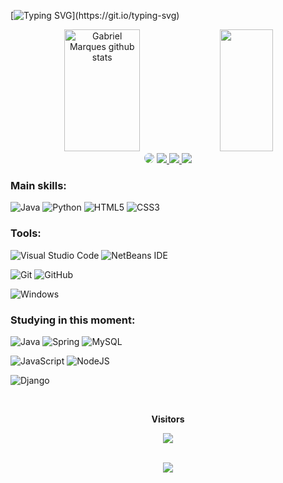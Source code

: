 [![Typing SVG](https://readme-typing-svg.herokuapp.com?font=Fira+Code&pause=1000&random=false&width=435&separator=%3C&lines=System.out.println(%22Bem-vindo(a)!%22);)](https://git.io/typing-svg)

<div align="center">  
  <img width="49%" height="195px" src="https://github-readme-stats.vercel.app/api?username=MarquesRJ&show_icons=true&count_private=true&hide_border=true&title_color=36bdf9&_color=36bdf9&text_color=36bdf9&bg_color=0d1117" alt="Gabriel Marques github stats" /> 
  <img width="41%" height="195px" src="https://github-readme-stats.vercel.app/api/top-langs/?username=MarquesRJ&layout=compact&hide_border=true&title_color=36bdf9&text_color=36bdf9&bg_color=0d1117" />
</div>

<div align="center"> 
<a href="https://www.linkedin.com/in/marquesrj-ti/" target="_blank"><img src="https://img.shields.io/badge/-LinkedIn-%230077B5?style=for-the-badge&logo=linkedin&logoColor=white" style="border-radius: 30px" target="_blank"></a>
<a href="contato.ghsmarques@gmail.com" target="_blank"><img src="https://img.shields.io/badge/Gmail-D14836?style=for-the-badge&logo=gmail&logoColor=white"</a>
<a href="https://www.instagram.com/gabriels.marques/" target="_blank"><img src="https://img.shields.io/badge/-Instagram-%23E4405F?style=for-the-badge&logo=instagram&logoColor=white"</a>
<a href"" target="_blank"><img src="https://img.shields.io/badge/Discord-%235865F2.svg?style=for-the-badge&logo=discord&logoColor=white"</a>

 </div>

 ### Main skills:
![Java](https://img.shields.io/badge/java-%23ED8B00.svg?style=for-the-badge&logo=openjdk&logoColor=white)
![Python](https://img.shields.io/badge/python-3670A0?style=for-the-badge&logo=python&logoColor=ffdd54)
![HTML5](https://img.shields.io/badge/html5-%23E34F26.svg?style=for-the-badge&logo=html5&logoColor=white)
![CSS3](https://img.shields.io/badge/css3-%231572B6.svg?style=for-the-badge&logo=css3&logoColor=white)

  
### Tools:
![Visual Studio Code](https://img.shields.io/badge/Visual%20Studio%20Code-0078d7.svg?style=for-the-badge&logo=visual-studio-code&logoColor=white)
![NetBeans IDE](https://img.shields.io/badge/NetBeans-1B6AC6.svg?style=for-the-badge&logo=apache-netbeans-ide&logoColor=white)

![Git](https://img.shields.io/badge/git-%23F05033.svg?style=for-the-badge&logo=git&logoColor=white)
![GitHub](https://img.shields.io/badge/github-%23121011.svg?style=for-the-badge&logo=github&logoColor=white)


![Windows](https://img.shields.io/badge/Windows-0078D6?style=for-the-badge&logo=windows&logoColor=white)


  ### Studying in this moment:
![Java](https://img.shields.io/badge/java-%23ED8B00.svg?style=for-the-badge&logo=openjdk&logoColor=white)
![Spring](https://img.shields.io/badge/spring-%236DB33F.svg?style=for-the-badge&logo=spring&logoColor=white)
![MySQL](https://img.shields.io/badge/mysql-%2300f.svg?style=for-the-badge&logo=mysql&logoColor=white)

![JavaScript](https://img.shields.io/badge/javascript-%23323330.svg?style=for-the-badge&logo=javascript&logoColor=%23F7DF1E)
![NodeJS](https://img.shields.io/badge/node.js-6DA55F?style=for-the-badge&logo=node.js&logoColor=white)

![Django](https://img.shields.io/badge/django-%23092E20.svg?style=for-the-badge&logo=django&logoColor=white)




<div align="center">
<br><p align="centre"><b>Visitors</b></p>  
<p align="center"><img align="center" src="https://profile-counter.glitch.me/{MarquesRJ}/count.svg" /></p> 
<br>
</div>
  <div align="center">
  <img align="center" src="https://media.tenor.com/P_NLDhbe4pAAAAAC/porco-rosso-kurenai-no-buta.gif">
</div> 
